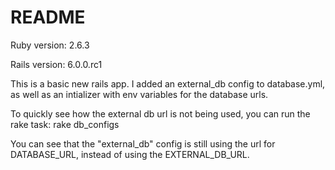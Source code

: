 # README

Ruby version: 2.6.3

Rails version: 6.0.0.rc1

This is a basic new rails app. I added an external_db config to database.yml, as well as an intializer with env variables for the database urls.

To quickly see how the external db url is not being used, you can run the rake task: rake db_configs

You can see that the "external_db" config is still using the url for DATABASE_URL, instead of using the EXTERNAL_DB_URL.
